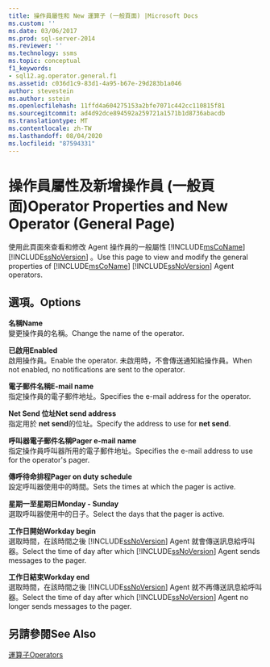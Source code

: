 ```yaml
---
title: 操作員屬性和 New 運算子 (一般頁面) |Microsoft Docs
ms.custom: ''
ms.date: 03/06/2017
ms.prod: sql-server-2014
ms.reviewer: ''
ms.technology: ssms
ms.topic: conceptual
f1_keywords:
- sql12.ag.operator.general.f1
ms.assetid: c036d1c9-83d1-4a95-b67e-29d283b1a046
author: stevestein
ms.author: sstein
ms.openlocfilehash: 11ffd4a604275153a2bfe7071c442cc110815f81
ms.sourcegitcommit: ad4d92dce894592a259721a1571b1d8736abacdb
ms.translationtype: MT
ms.contentlocale: zh-TW
ms.lasthandoff: 08/04/2020
ms.locfileid: "87594331"
---
```

# <a name="operator-properties-and-new-operator-general-page"></a><span data-ttu-id="5a2d0-102">操作員屬性及新增操作員 (一般頁面)</span><span class="sxs-lookup"><span data-stu-id="5a2d0-102">Operator Properties and New Operator (General Page)</span></span>
  <span data-ttu-id="5a2d0-103">使用此頁面來查看和修改 Agent 操作員的一般屬性 [!INCLUDE[msCoName](../../includes/msconame-md.md)] [!INCLUDE[ssNoVersion](../../includes/ssnoversion-md.md)] 。</span><span class="sxs-lookup"><span data-stu-id="5a2d0-103">Use this page to view and modify the general properties of [!INCLUDE[msCoName](../../includes/msconame-md.md)] [!INCLUDE[ssNoVersion](../../includes/ssnoversion-md.md)] Agent operators.</span></span>  
  
## <a name="options"></a><span data-ttu-id="5a2d0-104">選項。</span><span class="sxs-lookup"><span data-stu-id="5a2d0-104">Options</span></span>  
 <span data-ttu-id="5a2d0-105">**名稱**</span><span class="sxs-lookup"><span data-stu-id="5a2d0-105">**Name**</span></span>  
 <span data-ttu-id="5a2d0-106">變更操作員的名稱。</span><span class="sxs-lookup"><span data-stu-id="5a2d0-106">Change the name of the operator.</span></span>  
  
 <span data-ttu-id="5a2d0-107">**已啟用**</span><span class="sxs-lookup"><span data-stu-id="5a2d0-107">**Enabled**</span></span>  
 <span data-ttu-id="5a2d0-108">啟用操作員。</span><span class="sxs-lookup"><span data-stu-id="5a2d0-108">Enable the operator.</span></span> <span data-ttu-id="5a2d0-109">未啟用時，不會傳送通知給操作員。</span><span class="sxs-lookup"><span data-stu-id="5a2d0-109">When not enabled, no notifications are sent to the operator.</span></span>  
  
 <span data-ttu-id="5a2d0-110">**電子郵件名稱**</span><span class="sxs-lookup"><span data-stu-id="5a2d0-110">**E-mail name**</span></span>  
 <span data-ttu-id="5a2d0-111">指定操作員的電子郵件地址。</span><span class="sxs-lookup"><span data-stu-id="5a2d0-111">Specifies the e-mail address for the operator.</span></span>  
  
 <span data-ttu-id="5a2d0-112">**Net Send 位址**</span><span class="sxs-lookup"><span data-stu-id="5a2d0-112">**Net send address**</span></span>  
 <span data-ttu-id="5a2d0-113">指定用於 **net send**的位址。</span><span class="sxs-lookup"><span data-stu-id="5a2d0-113">Specify the address to use for **net send**.</span></span>  
  
 <span data-ttu-id="5a2d0-114">**呼叫器電子郵件名稱**</span><span class="sxs-lookup"><span data-stu-id="5a2d0-114">**Pager e-mail name**</span></span>  
 <span data-ttu-id="5a2d0-115">指定操作員呼叫器所用的電子郵件地址。</span><span class="sxs-lookup"><span data-stu-id="5a2d0-115">Specifies the e-mail address to use for the operator's pager.</span></span>  
  
 <span data-ttu-id="5a2d0-116">**傳呼待命排程**</span><span class="sxs-lookup"><span data-stu-id="5a2d0-116">**Pager on duty schedule**</span></span>  
 <span data-ttu-id="5a2d0-117">設定呼叫器使用中的時間。</span><span class="sxs-lookup"><span data-stu-id="5a2d0-117">Sets the times at which the pager is active.</span></span>  
  
 <span data-ttu-id="5a2d0-118">**星期一至星期日**</span><span class="sxs-lookup"><span data-stu-id="5a2d0-118">**Monday - Sunday**</span></span>  
 <span data-ttu-id="5a2d0-119">選取呼叫器使用中的日子。</span><span class="sxs-lookup"><span data-stu-id="5a2d0-119">Select the days that the pager is active.</span></span>  
  
 <span data-ttu-id="5a2d0-120">**工作日開始**</span><span class="sxs-lookup"><span data-stu-id="5a2d0-120">**Workday begin**</span></span>  
 <span data-ttu-id="5a2d0-121">選取時間，在該時間之後 [!INCLUDE[ssNoVersion](../../includes/ssnoversion-md.md)] Agent 就會傳送訊息給呼叫器。</span><span class="sxs-lookup"><span data-stu-id="5a2d0-121">Select the time of day after which [!INCLUDE[ssNoVersion](../../includes/ssnoversion-md.md)] Agent sends messages to the pager.</span></span>  
  
 <span data-ttu-id="5a2d0-122">**工作日結束**</span><span class="sxs-lookup"><span data-stu-id="5a2d0-122">**Workday end**</span></span>  
 <span data-ttu-id="5a2d0-123">選取時間，在該時間之後 [!INCLUDE[ssNoVersion](../../includes/ssnoversion-md.md)] Agent 就不再傳送訊息給呼叫器。</span><span class="sxs-lookup"><span data-stu-id="5a2d0-123">Select the time of day after which [!INCLUDE[ssNoVersion](../../includes/ssnoversion-md.md)] Agent no longer sends messages to the pager.</span></span>  
  
## <a name="see-also"></a><span data-ttu-id="5a2d0-124">另請參閱</span><span class="sxs-lookup"><span data-stu-id="5a2d0-124">See Also</span></span>  
 [<span data-ttu-id="5a2d0-125">運算子</span><span class="sxs-lookup"><span data-stu-id="5a2d0-125">Operators</span></span>](operators.md)  
  
  
